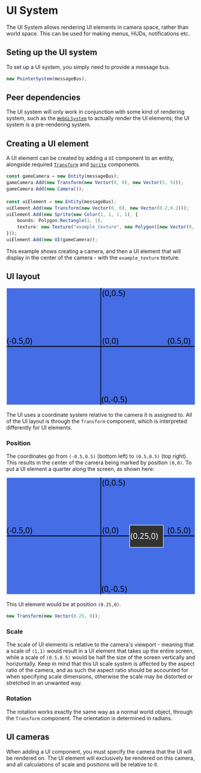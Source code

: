 # UI System

The UI System allows rendering UI elements in camera space, rather than world space. This can be used for making menus, HUDs, notifications etc.

## Seting up the UI system

To set up a UI system, you simply need to provide a message bus.

```typescript
new PointerSystem(messageBus);
```

## Peer dependencies

The UI system will only work in conjunction with some kind of rendering system, such as the [`WebGLSystem`](../../reference/classes/webglsystem) to actually render the UI elements; the UI system is a pre-rendering system.

## Creating a UI element

A UI element can be created by adding a `UI` component to an entity, alongside required [`Transform`](../../reference/classes/transform) and [`Sprite`](../../reference/classes/sprite) components.

```typescript
const gameCamera = new Entity(messageBus);
gameCamera.Add(new Transform(new Vector(0, 0), new Vector(5, 5)));
gameCamera.Add(new Camera());

const uiElement = new Entity(messageBus);
uiElement.Add(new Transform(new Vector(0, 0), new Vector(0.2,0.2)));
uiElement.Add(new Sprite(new Color(1, 1, 1, 1), {
    bounds: Polygon.Rectangle(1, 1),
    texture: new Texture("example_texture", new Polygon([new Vector(0, 0), new Vector(1, 0), new Vector(1, 1), new Vector(0, 1)]).GetFloat32Array())
}));
uiElement.Add(new UI(gameCamera));
```

This example shows creating a camera, and then a UI element that will display in the center of the camera - with the `example_texture` texture.

## UI layout

![UI coordinate system](../assets/ui_dimensions.svg)

The UI uses a coordinate system relative to the camera it is assigned to. All of the UI layout is through the `Transform` component, which is interpreted differently for UI elements.  

### Position
The coordinates go from `(-0.5,0.5)` (bottom left) to `(0.5,0.5)` (top right). This results in the center of the camera being marked by position `(0,0)`. To put a UI element a quarter along the screen, as shown here:

![Example position a quarter of the width to the right](../assets/ui_example_position.svg)

This UI element would be at position `(0.25,0)`.
```typescript
new Transform(new Vector(0.25, 0));
```

### Scale

The scale of UI elements is relative to the camera's viewport - meaning that a scale of `(1,1)` would result in a UI element that takes up the entire screen, while a scale of `(0.5,0.5)` would be half the size of the screen vertically and horizontally. Keep in mind that this UI scale system is affected by the aspect ratio of the camera, and as such the aspect ratio should be accounted for when specifying scale dimensions, otherwise the scale may be distorted or stretched in an unwanted way.

### Rotation

The rotation works exactly the same way as a normal world object, through the `Transform` component. The orientation is determined in radians.

## UI cameras

When adding a UI component, you must specify the camera that the UI will be rendered on. The UI element will exclusively be rendered on this camera, and all calculations of scale and positions will be relative to it.